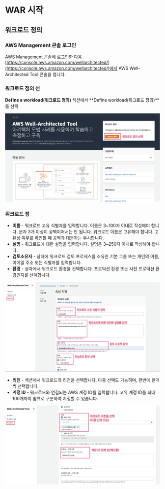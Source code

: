 # WAR 시작

## 워크로드 정의

### AWS Management 콘솔 로그인

AWS Management 콘솔에 로그인한 다음 [https://console.aws.amazon.com/wellarchitected/](https://console.aws.amazon.com/wellarchitected/)에서 AWS Well-Architected Tool 콘솔을 엽니다.

### **워크로드 정의 선**

**Define a workload\(워크로드 정의\)** 섹션에서 **Define workload\(워크로드 정의\)**를 선택

![](.gitbook/assets/image.png)

### 워크로드 정

* **이름** - 워크로드 고유 식별자를 입력합니다. 이름은 3~100자 이내로 작성해야 합니다. 문자 3개 이상이 공백이어서는 안 됩니다. 워크로드 이름은 고유해야 합니다. 고유성 여부를 확인할 때 공백과 대문자는 무시합니다.
* **설명** - 워크로드에 대한 설명을 입력합니다. 설명은 3~250자 이내로 작성해야 합니다.
* **검토소유자** - 상자에 워크로드 검토 프로세스를 소유한 기본 그룹 또는 개인의 이름, 이메일 주소 또는 식별자를 입력합니다.
* **환경** - 상자에서 워크로드 환경을 선택합니다. 프로덕션 환경 또는 사전 프로덕션 환경인지를 선택합니다.

![](.gitbook/assets/image%20%281%29.png)

* **리전** - 섹션에서 워크로드의 리전을 선택합니다. 다중 선택도 가능하며, 한번에 한개씩 선택합니다.
* **계정 ID** - 워크로드와 연결되는 AWS 계정 ID를 입력합니다. 고유 계정 ID를 최대 100개까지 쉼표로 구분하여 지정할 수 있습니다.

![](.gitbook/assets/image%20%282%29.png)



